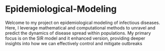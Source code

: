 # Epidemiological-Modeling
Welcome to my project on epidemiological modeling of infectious diseases. Here, I leverage mathematical and computational methods to unravel and predict the dynamics of disease spread within populations.
My primary focus is on the SIR model and it enhanced version, providing deeper insights into how we can effectively control and mitigate outbreaks
